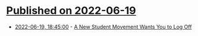 # [Published on 2022-06-19](index.md)

* [2022-06-19, 18:45:00](https://tech.slashdot.org/story/22/06/19/1837215/a-new-student-movement-wants-you-to-log-off?utm_source=rss1.0mainlinkanon&utm_medium=feed) - [A New Student Movement Wants You to Log Off](https://tech.slashdot.org/story/22/06/19/1837215/a-new-student-movement-wants-you-to-log-off?utm_source=rss1.0mainlinkanon&utm_medium=feed)
